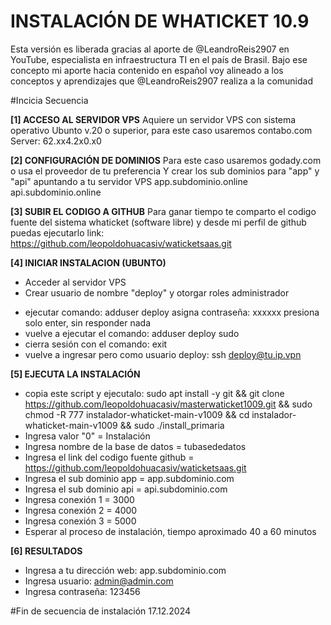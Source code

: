 INSTALACIÓN DE WHATICKET 10.9
=============================
Esta versión es liberada gracias al aporte de @LeandroReis2907 en YouTube, especialista en infraestructura TI en el país de Brasil. Bajo ese concepto mi aporte hacia contenido en español voy alineado a los conceptos y aprendizajes que @LeandroReis2907 realiza a la comunidad

#Incicia Secuencia

**[1] ACCESO AL SERVIDOR VPS**
Aquiere un servidor VPS con sistema operativo Ubunto v.20 o superior, para este caso usaremos contabo.com
Server: 62.xx4.2x0.x0

**[2] CONFIGURACIÓN DE DOMINIOS**
Para este caso usaremos godady.com o usa el proveedor de tu preferencia
Y crear los sub dominios para "app" y "api" apuntando a tu servidor VPS
app.subdominio.online
api.subdominio.online

**[3] SUBIR EL CODIGO A GITHUB**
Para ganar tiempo te comparto el codigo fuente del sistema whaticket (software libre) y desde mi perfil de github puedas ejecutarlo
link: https://github.com/leopoldohuacasiv/waticketsaas.git

**[4] INICIAR INSTALACION (UBUNTO)**
- Acceder al servidor VPS
- Crear usuario de nombre "deploy" y otorgar roles administrador
* ejecutar comando: adduser deploy
asigna contraseña: xxxxxx
presiona solo enter, sin responder nada
* vuelve a ejecutar el comando: adduser deploy sudo
* cierra sesión con el comando: exit
* vuelve a ingresar pero como usuario deploy: ssh deploy@tu.ip.vpn

**[5] EJECUTA LA INSTALACIÓN**
* copia este script y ejecutalo:
sudo apt install -y git && git clone https://github.com/leopoldohuacasiv/masterwaticket1009.git && sudo chmod -R 777 instalador-whaticket-main-v1009 && cd instalador-whaticket-main-v1009 && sudo ./install_primaria
* Ingresa valor "0" = Instalación
* Ingresa nombre de la base de datos = tubasededatos
* Ingresa el link del codigo fuente github = https://github.com/leopoldohuacasiv/waticketsaas.git
* Ingresa el sub dominio app = app.subdominio.com
* Ingresa el sub dominio api = api.subdominio.com
* Ingresa conexión 1 = 3000
* Ingresa conexión 2 = 4000
* Ingresa conexión 3 = 5000
* Esperar al proceso de instalación, tiempo aproximado 40 a 60 minutos

**[6] RESULTADOS**
* Ingresa a tu dirección web: app.subdominio.com
* Ingresa usuario: admin@admin.com
* Ingresa contraseña: 123456

#Fin de secuencia de instalación
17.12.2024
